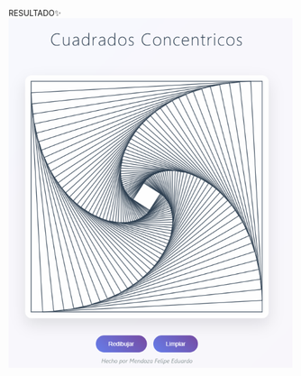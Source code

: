 RESULTADO✨
![RESULTADO✨](https://github.com/EduardoMendozaFelipe/Tarea1-Graficacion/blob/main/resultado/G1.PNG)
